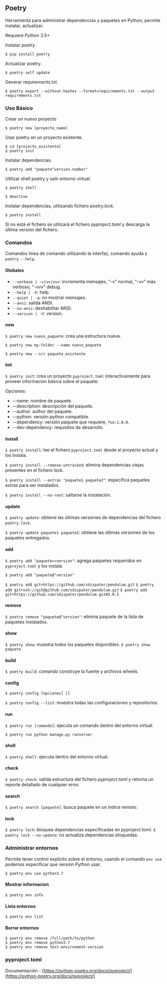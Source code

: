 ## Poetry

Herramienta para administrar dependencias y paquetes en Python, permite instalar, actualizar.

Requiere Python 3.5+


Instalar *poetry*.
```
$ pip install poetry
```


Actualizar poetry.
```
$ poetry self update
```

Generar requirements.txt.
```
$ poetry export --without-hashes --format=requirements.txt --output requirements.txt
```

### Uso Básico

Crear un nuevo proyecto
```
$ poetry new [proyecto_name]
```

Usar poetry en un proyecto existente.
```
$ cd [projecto_existente]
$ poetry init
```


Instalar dependencias.
```
$ poetry add "paquete^version.number"
```


Utilizar shell poetry y salir entorno virtual.
```
$ poetry shell

$ deactive
```


Instalar dependencias, utilizando fichero *poetry.lock*.
```
$ poetry install
```

Si no está el fichero se utilizará el fichero *pyproject.toml* y descarga la última versión del fichero.


### Comandos

Comandos línea de comando utilizando la interfaz, comando ayuda `$ poetry --help`.

#### Globales

* `--verbose | -v|vv|vvv`: incrementa mensajes, "-v" normal, "-vv" más verboso, "-vvv" debug.
* `--help | -h`: help.
* `--quiet | -q`: no mostrar mensajes.
* `--ansi`: salida ANSI.
* `--no-ansi`: deshabilitar ANSI.
* `--version | -V`: version.

#### new

`$ poetry new nuevo_paquete`: crea una estructura nueva.

`$ poetry new my-folder --name nuevo_paquete`

`$ poetry new --src paquete_existente`


#### init

`$ poetry init`: crea un proyecto `pyproject.toml` interactivamente para proveer información básica sobre el paquete.

Opciones:
* --name: nombre de paquete.
* --description: descripción del paquete.
* --author: author del paquete.
* --python: versión python compatible.
* --dependency: versión paquete que requiere, `foo:1.0.0`.
* --dev-dependency: requisitos de desarrollo.


#### install

`$ poetry install`: lee el fichero `pyproject.toml` desde el proyecto actual y los instala.

`$ poetry install --remove-untracked`: elimina dependencias viejas presentes en el fichero lock.

`$ poetry install --extras "paquete1 paquete2"`: especifica paquetes extras para ser instalados.

`$ poetry install --no-root`: saltarse la instalación.


#### update

`$ poetry update`: obtiene las últimas versiones de dependencias del fichero `poetry.lock`.

`$ poetry update paquete1 paquete2`: obtiene las útlimas versiones de los paquetes entregados.


#### add

`$ poetry add "paquete>=version"`: agrega paquetes requeridos en `pyproject.toml` y los instala.

`$ poetry add "paquete@^version"`

`$ poetry add git+https://github.com/sdispater/pendulum.git`
`$ poetry add git+ssh://git@github.com/sdispater/pendulum.git`
`$ poetry add git+https://github.com/sdispater/pendulum.git#2.0.5`


#### remove

`$ poetry remove "paquete@^version"`: elimina paquete de la lista de paquetes instalados.


#### show

`$ poetry show`: muestra todos los paquetes disponibles.
`$ poetry show paquete`


#### build

`$ poetry build`: comando construye la fuente y archivos wheels.


#### config

`$ poetry config [opciones] []`

`$ poetry config --list`: muestra todas las configuraciones y repositorios.



#### run

`$ poetry run [comando]`: ejecuta un comando dentro del entorno virtual.

`$ poetry run python manage.py runserver`


#### shell

`$ poetry shell`: ejecuta dentro del entorno virtual.


#### check

`$ poetry check`: valida estructura del fichero *pyproject.toml* y retorna un reporte detallado de cualquier error.


#### search

`$ poetry search [paquete]`: busca paquete en un índice remoto.


#### lock

`$ poetry lock`: bloquea dependencias especificadas en *pyproject.toml*.
`$ poetry lock --no-update`: no actualiza dependencias bloquedas.



### Administrar entornos

Permite tener control explícito sobre el entorno, usando el comando `env use` podemos especificar que versión Python usar.

```
$ poetry env use python3.7
```


#### Mostrar informacion

```
$ poetry env info
```


#### Lista entornos

```
$ poetry env list
```


#### Borrar entornos

```
$ poetry env remove /full/path/to/python
$ poetry env remove python3.7
$ poetry env remove test-environment-version
```


### pyproject.toml

Documentación - [https://python-poetry.org/docs/pyproject/](https://python-poetry.org/docs/pyproject/)
